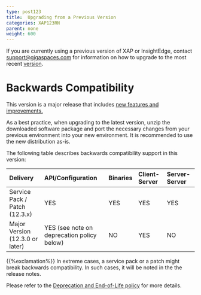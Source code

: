 ```yaml
---
type: post123
title:  Upgrading from a Previous Version
categories: XAP123RN
parent: none
weight: 600
---
```


If you are currently using a previous version of XAP or InsightEdge, contact <support@gigaspaces.com> for information on how to upgrade to the most recent [version](https://www.gigaspaces.com/download-center).
 
# Backwards Compatibility

This version is a major release that includes [new features and improvements.](./whats-new.html)

As a best practice, when upgrading to the latest version, unzip the downloaded software package and port the necessary changes from your previous environment into your new environment. It is recommended to use the new distribution as-is. 

The following table describes backwards compatibility support in this version:


|Delivery| API/Configuration| Binaries|Client-Server|Server-Server|
|:-------------------------------|:-------------------------------------------|:----|:----|:----|
| Service Pack / Patch (12.3.x)  | YES                                        | YES | YES | YES |
| Major Version (12.3.0 or later) | YES (see note on deprecation policy below) | NO  | YES | NO  |

{{%exclamation%}} In extreme cases, a service pack or a patch might break backwards compatibility. In such cases, it will be noted in the the release notes.

Please refer to the [Deprecation and End-of-Life policy](http://www.gigaspaces.com/EOL) for more details.

